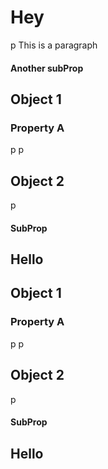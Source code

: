 # Hey
p This is a paragraph
#### Another subProp
## Object 1
### Property A
p
p
## Object 2
p
#### SubProp
## Hello
## Object 1
### Property A
p
p
## Object 2
p
#### SubProp
## Hello
